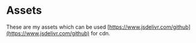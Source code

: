 # Assets

These are my assets which can be used [https://www.jsdelivr.com/github](https://www.jsdelivr.com/github) for cdn.
